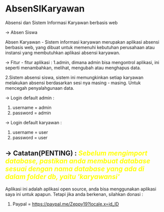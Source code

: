 # AbsenSIKaryawan
Absensi dan Sistem Informasi Karyawan berbasis web


-> Absen Siswa 

Absen Karyawan - Sistem informasi karyawan merupakan aplikasi absensi berbasis web, yang dibuat untuk memenuhi kebutuhan perusahaan atau instansi yang membutuhkan aplikasi absensi karyawan.

-> Fitur - fitur aplikasi : 
1.admin, dimana admin bisa mengontrol aplikasi, ini seperti menambahkan, melihat, mengubah atau menghapus data.

2.Sistem absensi siswa, sistem ini memungkinkan setiap karyawan melakukan absensi berdasarkan sesi nya masing - masing.  Untuk mencegah penyalahgunaan data.

-> Login default admin : 
  1. username = admin
  2. password = admin
  
-> Login default karyawan : 
  1. username = user
  2. password = user
  
-> Catatan(PENTING) :
    <i style="color: yellow;">Sebelum mengimport database, pastikan anda membuat database sesuai dengan nama database yang ada di dalam folder db, yaitu 'karyawansi'</i>
--------------------------------------------------------------------------------------------------------------------------------------------------------------------
Aplikasi ini adalah aplikasi open source, anda bisa menggunakan aplikasi saya ini untuk apapun. 
Tetapi jika anda berkenan, silahkan donasi :
1. Paypal = https://paypal.me/Zeppy19?locale.x=id_ID
